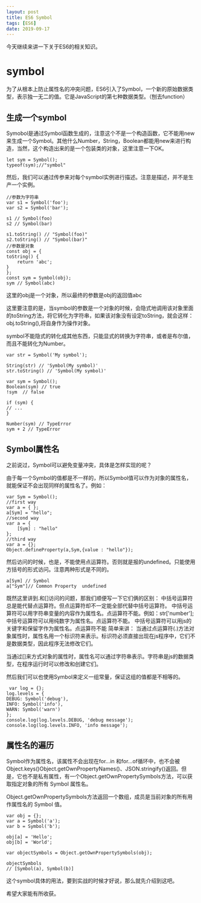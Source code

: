 ```yaml
---
layout: post
title: ES6 Symbol
tags: [ES6]
date: 2019-09-17
---
```


今天继续来讲一下关于ES6的相关知识。

# symbol

为了从根本上防止属性名的冲突问题，ES6引入了Symbol，一个新的原始数据类型，表示独一无二的值。它是JavaScript的第七种数据类型。（刨去function）

## 生成一个symbol

Symobol是通过Symbol函数生成的，注意这个不是一个构造函数，它不能用new来生成一个Symbol。其他什么Number，String，Boolean都能用new来进行构造，当然，这个构造出来的是一个包装类的对象，这里注意一下OK。

    let sym = Symbol();
    typeof(sym);//"symbol"

然后，我们可以通过传参来对每个symbol实例进行描述。注意是描述，并不是生产一个实例。

    //参数为字符串
    var s1 = Symbol('foo');
    var s2 = Symbol('bar');

    s1 // Symbol(foo)
    s2 // Symbol(bar)

    s1.toString() // "Symbol(foo)"
    s2.toString() // "Symbol(bar)"
    //参数是对象
    const obj = {
    toString() {
        return 'abc';
    }
    };
    const sym = Symbol(obj);
    sym // Symbol(abc)

这里的obj是一个对象，所以最终的参数是obj的返回值abc

这里要注意的是，当symbol的参数是一个对象的时候，会隐式地调用该对象里面的toString方法，将它转化为字符串，如果该对象没有设定toString，就会这样：obj.toString(),将自身作为操作对象。

symbol不能隐式的转化成其他东西，只能显式的转换为字符串，或者是布尔值，而且不能转化为Number。

    var str = Symbol('My symbol');

    String(str) // 'Symbol(My symbol)'
    str.toString() // 'Symbol(My symbol)'

    var sym = Symbol();
    Boolean(sym) // true
    !sym  // false

    if (sym) {
    // ...
    }

    Number(sym) // TypeError
    sym + 2 // TypeError

## Symbol属性名

之前说过，Symbol可以避免变量冲突，具体是怎样实现的呢？

由于每一个Symbol的值都是不一样的，所以Symbol值可以作为对象的属性名，就能保证不会出现同样的属性名了。例如：

    var Sym = Symbol();
    //first way
    var a = { };
    a[Sym] = "hello";
    //second way
    var a = {
        [Sym] : "hello"
    };
    //third way 
    var a = {};
    Object.defineProperty(a,Sym,{value : "hello"});

然后访问的时候，也是，不能使用点运算符。否则就是报的undefined。只能使用方括号的形式访问。注意两种形式是不同的。


    a[Sym] // Symbol
    a["Sym"]// Common Property  undefined

既然这里讲到.和[]访问的问题，那我们顺便写一下它们俩的区别：
中括号运算符总是能代替点运算符。但点运算符却不一定能全部代替中括号运算符。
中括号运算符可以用字符串变量的内容作为属性名。点运算符不能。例如：str['number'];
中括号运算符可以用纯数字为属性名。点运算符不能。
中括号运算符可以用js的关键字和保留字作为属性名。点运算符不能
简单来讲：
当通过点运算符(.)方法对象属性时，属性名用一个标识符来表示。标识符必须直接出现在js程序中，它们不是数据类型，因此程序无法修改它们。

当通过[]来方式对象的属性时，属性名可以通过字符串表示。字符串是js的数据类型，在程序运行时可以修改和创建它们。

然后我们可以也使用Symbol来定义一组常量，保证这组的值都是不相等的。

     var log = {};
    log.levels = {
    DEBUG: Symbol('debug'),
    INFO: Symbol('info'),
    WARN: Symbol('warn')
    };
    console.log(log.levels.DEBUG, 'debug message');
    console.log(log.levels.INFO, 'info message');

## 属性名的遍历

Symbol作为属性名，该属性不会出现在for...in 和for...of循环中，也不会被Object.keys()Object.getOwnPropertyNames()、JSON.stringify()返回。但是，它也不是私有属性，有一个Object.getOwnPropertySymbols方法，可以获取指定对象的所有 Symbol 属性名。

Object.getOwnPropertySymbols方法返回一个数组，成员是当前对象的所有用作属性名的 Symbol 值。

    var obj = {};
    var a = Symbol('a');
    var b = Symbol('b');

    obj[a] = 'Hello';
    obj[b] = 'World';

    var objectSymbols = Object.getOwnPropertySymbols(obj);

    objectSymbols
    // [Symbol(a), Symbol(b)]

这个symbol具体的用法，要到实战的时候才好说，那么就先介绍到这吧。

希望大家能有所收获。


































